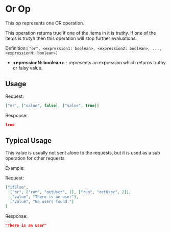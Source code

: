 # Or Op

This op represents one OR operation.

This operation returns true if one of the items in it is truthy. If one of the items is trutyh then this operation will
stop further evaluations.

Definition:`["or", <expression1: boolean>, <expression2: boolean>, ..., <expressionN: boolean>]`

* __&lt;epressionN: boolean&gt;__ - represents an expression which returns truthy or falsy value.

## Usage


Request:
```json
["or", ["value", false], ["value", true]]
```


Response:
```json
true
```


## Typical Usage

This value is usually not sent alone to the requests, but it is used as a sub operation for other requests.

Example:

Request:
```json
["ifElse", 
  ["or", ["run", "getUser", 1], ["run", "getUser", 2]], 
  ["value", "There is an user"], 
  ["value", "No users found."] 
]
```

Response:
```json
"There is an user"
```